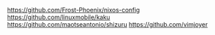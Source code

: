 https://github.com/Frost-Phoenix/nixos-config
https://github.com/linuxmobile/kaku
https://github.com/maotseantonio/shizuru
https://github.com/vimjoyer
